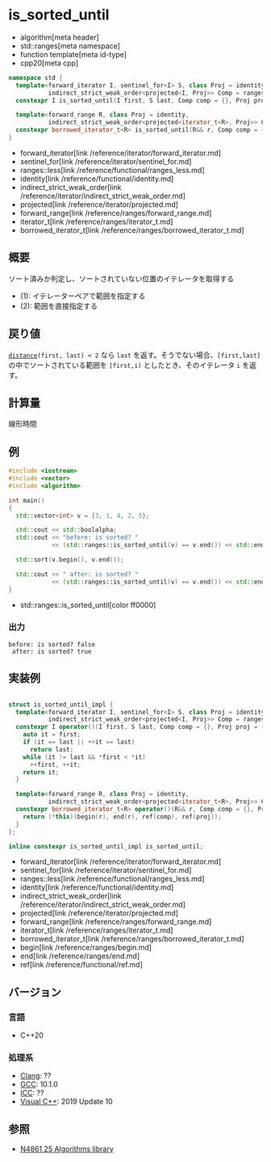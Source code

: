 # is_sorted_until
* algorithm[meta header]
* std::ranges[meta namespace]
* function template[meta id-type]
* cpp20[meta cpp]

```cpp
namespace std {
  template<forward_iterator I, sentinel_for<I> S, class Proj = identity,
           indirect_strict_weak_order<projected<I, Proj>> Comp = ranges::less>
  constexpr I is_sorted_until(I first, S last, Comp comp = {}, Proj proj = {});

  template<forward_range R, class Proj = identity,
           indirect_strict_weak_order<projected<iterator_t<R>, Proj>> Comp = ranges::less>
  constexpr borrowed_iterator_t<R> is_sorted_until(R&& r, Comp comp = {}, Proj proj = {});
}
```
* forward_iterator[link /reference/iterator/forward_iterator.md]
* sentinel_for[link /reference/iterator/sentinel_for.md]
* ranges::less[link /reference/functional/ranges_less.md]
* identity[link /reference/functional/identity.md]
* indirect_strict_weak_order[link /reference/iterator/indirect_strict_weak_order.md]
* projected[link /reference/iterator/projected.md]
* forward_range[link /reference/ranges/forward_range.md]
* iterator_t[link /reference/ranges/iterator_t.md]
* borrowed_iterator_t[link /reference/ranges/borrowed_iterator_t.md]

## 概要
ソート済みか判定し、ソートされていない位置のイテレータを取得する

* (1): イテレーターペアで範囲を指定する
* (2): 範囲を直接指定する

## 戻り値
[`distance`](/reference/iterator/distance.md)`(first, last) < 2` なら `last` を返す。そうでない場合、`[first,last]` の中でソートされている範囲を `[first,i)` としたとき、そのイテレータ `i` を返す。


## 計算量
線形時間


## 例
```cpp example
#include <iostream>
#include <vector>
#include <algorithm>

int main()
{
  std::vector<int> v = {3, 1, 4, 2, 5};

  std::cout << std::boolalpha;
  std::cout << "before: is sorted? "
            << (std::ranges::is_sorted_until(v) == v.end()) << std::endl;

  std::sort(v.begin(), v.end());

  std::cout << " after: is sorted? "
            << (std::ranges::is_sorted_until(v) == v.end()) << std::endl;
}
```
* std::ranges::is_sorted_until[color ff0000]

### 出力
```
before: is sorted? false
 after: is sorted? true
```


## 実装例
```cpp

struct is_sorted_until_impl {
  template<forward_iterator I, sentinel_for<I> S, class Proj = identity,
           indirect_strict_weak_order<projected<I, Proj>> Comp = ranges::less>
  constexpr I operator()(I first, S last, Comp comp = {}, Proj proj = {}) {
    auto it = first;
    if (it == last || ++it == last)
      return last;
    while (it != last && *first < *it)
      ++first, ++it;
    return it;
  }

  template<forward_range R, class Proj = identity,
           indirect_strict_weak_order<projected<iterator_t<R>, Proj>> Comp = ranges::less>
  constexpr borrowed_iterator_t<R> operator()(R&& r, Comp comp = {}, Proj proj = {}) {
    return (*this)(begin(r), end(r), ref(comp), ref(proj));
  }
};

inline constexpr is_sorted_until_impl is_sorted_until;
```
* forward_iterator[link /reference/iterator/forward_iterator.md]
* sentinel_for[link /reference/iterator/sentinel_for.md]
* ranges::less[link /reference/functional/ranges_less.md]
* identity[link /reference/functional/identity.md]
* indirect_strict_weak_order[link /reference/iterator/indirect_strict_weak_order.md]
* projected[link /reference/iterator/projected.md]
* forward_range[link /reference/ranges/forward_range.md]
* iterator_t[link /reference/ranges/iterator_t.md]
* borrowed_iterator_t[link /reference/ranges/borrowed_iterator_t.md]
* begin[link /reference/ranges/begin.md]
* end[link /reference/ranges/end.md]
* ref[link /reference/functional/ref.md]

## バージョン
### 言語
- C++20

### 処理系
- [Clang](/implementation.md#clang): ??
- [GCC](/implementation.md#gcc): 10.1.0
- [ICC](/implementation.md#icc): ??
- [Visual C++](/implementation.md#visual_cpp): 2019 Update 10

## 参照
- [N4861 25 Algorithms library](https://timsong-cpp.github.io/cppwp/n4861/algorithms)
